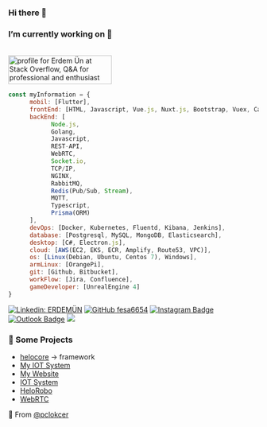 ### Hi there 👋
### I’m currently working on 🔭

</br>
<a href="https://stackoverflow.com/users/11921658/erdem-%c3%9cn"><img src="https://stackoverflow.com/users/flair/11921658.png" width="208" height="58" alt="profile for Erdem &#220;n at Stack Overflow, Q&amp;A for professional and enthusiast programmers" title="profile for Erdem &#220;n at Stack Overflow, Q&amp;A for professional and enthusiast programmers"></a>
</br>

```javascript
const myInformation = {
      mobil: [Flutter],
      frontEnd: [HTML, Javascript, Vue.js, Nuxt.js, Bootstrap, Vuex, Canvas],
      backEnd: [
            Node.js, 
            Golang, 
            Javascript, 
            REST-API, 
            WebRTC, 
            Socket.io, 
            TCP/IP, 
            NGINX, 
            RabbitMQ, 
            Redis(Pub/Sub, Stream), 
            MQTT, 
            Typescript,
            Prisma(ORM)
      ],
      devOps: [Docker, Kubernetes, Fluentd, Kibana, Jenkins],
      database: [Postgresql, MySQL, MongoDB, Elasticsearch],
      desktop: [C#, Electron.js],
      cloud: [AWS(EC2, EKS, ECR, Amplify, Route53, VPC)],
      os: [Linux(Debian, Ubuntu, Centos 7), Windows],
      armLinux: [OrangePi],
      git: [Github, Bitbucket],
      workFlow: [Jira, Confluence],
      gameDeveloper: [UnrealEngine 4]
}
```

[![Linkedin: ERDEMÜN](https://img.shields.io/badge/-ErdemÜN-blue?style=flat-square&logo=Linkedin&logoColor=white&link=https://www.linkedin.com/in/erdem-%C3%BCn-5b1580153/)](https://www.linkedin.com/in/erdem-%C3%BCn-5b1580153/)
[![GitHub fesa6654](https://img.shields.io/github/followers/pclokcer?label=follow&style=social)](https://github.com/pclokcer)
[![Instagram Badge](https://img.shields.io/badge/-ErdemÜN-purple?style=flat-square&logo=instagram&logoColor=white&link=https://instagram.com/sefaun_10/)](https://instagram.com/pclokcer)
[![Outlook Badge](https://img.shields.io/badge/-pclokcer@hotmail.com-007fff?style=flat-square&logo=microsoft-outlook&logoColor=white&link=mailto:pclokcer@hotmail.com)](mailto:pclokcer@hotmail.com)
![](https://komarev.com/ghpvc/?username=pclokcer&color=brightgreen)

### 💪 Some Projects

* [helocore](https://www.npmjs.com/package/helocore) -> framework
* [My IOT System](https://uncomsys.com/)
* [My Website](https://erdemun.com/)
* [IOT System](https://tesisim.com/)
* [HeloRobo](https://helorobo.com)
* [WebRTC](https://github.com/Online-Web-Communication)

🔗 From [@pclokcer](https://github.com/pclokcer)
